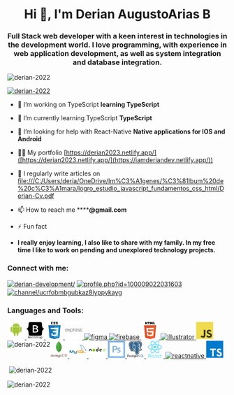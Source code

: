 <h1 align="center">Hi 👋, I'm Derian AugustoArias B</h1>
<h3 align="center">Full Stack web developer
  with a keen interest in technologies in the development world. I love programming, with experience in web application development, as well as system integration and database integration.</h3>

<p align="left"> <img src="https://komarev.com/ghpvc/?username=derian-2022&label=Profile%20views&color=0e75b6&style=flat" alt="derian-2022" /> </p>

<p align="left"> <a href="https://github.com/ryo-ma/github-profile-trophy"><img src="https://github-profile-trophy.vercel.app/?username=derian-2022" alt="derian-2022" /></a> </p>

- 🔭 I’m working on TypeScript **learning TypeScript**

- 🌱 I’m currently learning TypeScript **TypeScript**

- 🤝 I’m looking for help with React-Native **Native applications for IOS and Android**

- 👨‍💻 My portfolio [https://derian2023.netlify.app/]([https://derian2023.netlify.app/](https://iamderiandev.netlify.app/))

- 📝 I regularly write articles on [file:///C:/Users/deria/OneDrive/Im%C3%A1genes/%C3%81lbum%20de%20c%C3%A1mara/logro_estudio_javascript_fundamentos_css_html/Derian-Cv.pdf](file:///C:/Users/deria/OneDrive/Im%C3%A1genes/%C3%81lbum%20de%20c%C3%A1mara/logro_estudio_javascript_fundamentos_css_html/Derian-Cv.pdf)

- 📫 How to reach me ******@gmail.com**
- ⚡ Fun fact 
- **I really enjoy learning, I also like to share with my family. In my free time I like to work on pending and unexplored technology projects.**

<h3 align="left">Connect with me:</h3>
<p align="left">
<a href="https://linkedin.com/in/derian-development/" target="blank"><img align="center" src="https://raw.githubusercontent.com/rahuldkjain/github-profile-readme-generator/master/src/images/icons/Social/linked-in-alt.svg" alt="derian-development/" height="30" width="40" /></a>
<a href="https://fb.com/profile.php?id=100009022031603" target="blank"><img align="center" src="https://raw.githubusercontent.com/rahuldkjain/github-profile-readme-generator/master/src/images/icons/Social/facebook.svg" alt="profile.php?id=100009022031603" height="30" width="40" /></a>
<a href="https://www.youtube.com/c/channel/ucrfobmbgubkaz8iyppykayg" target="blank"><img align="center" src="https://raw.githubusercontent.com/rahuldkjain/github-profile-readme-generator/master/src/images/icons/Social/youtube.svg" alt="channel/ucrfobmbgubkaz8iyppykayg" height="30" width="40" /></a>
</p>

<h3 align="left">Languages and Tools:</h3>
<p align="left"> <a href="https://developer.android.com" target="_blank" rel="noreferrer"> <img src="https://raw.githubusercontent.com/devicons/devicon/master/icons/android/android-original-wordmark.svg" alt="android" width="40" height="40"/> </a> <a href="https://getbootstrap.com" target="_blank" rel="noreferrer"> <img src="https://raw.githubusercontent.com/devicons/devicon/master/icons/bootstrap/bootstrap-plain-wordmark.svg" alt="bootstrap" width="40" height="40"/> </a> <a href="https://www.w3schools.com/css/" target="_blank" rel="noreferrer"> <img src="https://raw.githubusercontent.com/devicons/devicon/master/icons/css3/css3-original-wordmark.svg" alt="css3" width="40" height="40"/> </a> <a href="https://expressjs.com" target="_blank" rel="noreferrer"> <img src="https://raw.githubusercontent.com/devicons/devicon/master/icons/express/express-original-wordmark.svg" alt="express" width="40" height="40"/> </a> <a href="https://www.figma.com/" target="_blank" rel="noreferrer"> <img src="https://www.vectorlogo.zone/logos/figma/figma-icon.svg" alt="figma" width="40" height="40"/> </a> <a href="https://firebase.google.com/" target="_blank" rel="noreferrer"> <img src="https://www.vectorlogo.zone/logos/firebase/firebase-icon.svg" alt="firebase" width="40" height="40"/> </a> <a href="https://www.w3.org/html/" target="_blank" rel="noreferrer"> <img src="https://raw.githubusercontent.com/devicons/devicon/master/icons/html5/html5-original-wordmark.svg" alt="html5" width="40" height="40"/> </a> <a href="https://www.adobe.com/in/products/illustrator.html" target="_blank" rel="noreferrer"> <img src="https://www.vectorlogo.zone/logos/adobe_illustrator/adobe_illustrator-icon.svg" alt="illustrator" width="40" height="40"/> </a> <a href="https://developer.mozilla.org/en-US/docs/Web/JavaScript" target="_blank" rel="noreferrer"> <img src="https://raw.githubusercontent.com/devicons/devicon/master/icons/javascript/javascript-original.svg" alt="javascript" width="40" height="40"/> </a> <a href="https://www.mongodb.com/" target="_blank" rel="noreferrer"> <img src="https://raw.githubusercontent.com/devicons/devicon/master/icons/mongodb/mongodb-original-wordmark.svg" alt="mongodb" width="40" height="40"/> </a> <a href="https://www.mysql.com/" target="_blank" rel="noreferrer"> <img src="https://raw.githubusercontent.com/devicons/devicon/master/icons/mysql/mysql-original-wordmark.svg" alt="mysql" width="40" height="40"/> </a> <a href="https://nodejs.org" target="_blank" rel="noreferrer"> <img src="https://raw.githubusercontent.com/devicons/devicon/master/icons/nodejs/nodejs-original-wordmark.svg" alt="nodejs" width="40" height="40"/> </a> <a href="https://www.photoshop.com/en" target="_blank" rel="noreferrer"> <img src="https://raw.githubusercontent.com/devicons/devicon/master/icons/photoshop/photoshop-line.svg" alt="photoshop" width="40" height="40"/> </a> <a href="https://www.postgresql.org" target="_blank" rel="noreferrer"> <img src="https://raw.githubusercontent.com/devicons/devicon/master/icons/postgresql/postgresql-original-wordmark.svg" alt="postgresql" width="40" height="40"/> </a> <a href="https://reactjs.org/" target="_blank" rel="noreferrer"> <img src="https://raw.githubusercontent.com/devicons/devicon/master/icons/react/react-original-wordmark.svg" alt="react" width="40" height="40"/> </a> <a href="https://reactnative.dev/" target="_blank" rel="noreferrer"> <img src="https://reactnative.dev/img/header_logo.svg" alt="reactnative" width="40" height="40"/> </a> <a href="https://www.typescriptlang.org/" target="_blank" rel="noreferrer"> <img src="https://raw.githubusercontent.com/devicons/devicon/master/icons/typescript/typescript-original.svg" alt="typescript" width="40" height="40"/> </a> <a

<p><img align="left" src="https://github-readme-stats.vercel.app/api/top-langs?username=derian-2022&show_icons=true&locale=en&layout=compact" alt="derian-2022" /></p>

<p>&nbsp;<img align="center" src="https://github-readme-stats.vercel.app/api?username=derian-2022&show_icons=true&locale=en" alt="derian-2022" /></p>

<p><img align="center" src="https://github-readme-streak-stats.herokuapp.com/?user=derian-2022&" alt="derian-2022" /></p>
